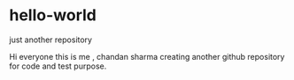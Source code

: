 # hello-world
just another repository

Hi everyone this is me , chandan sharma creating another github repository for code and test purpose.
